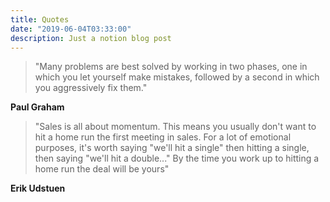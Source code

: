 ```yaml
---
title: Quotes
date: "2019-06-04T03:33:00"
description: Just a notion blog post
---
```


> "Many problems are best solved by working in two phases, one in which you let yourself make mistakes, followed by a second in which you aggressively fix them."

__Paul Graham__

> "Sales is all about momentum. This means you usually don't want to hit a home run the first meeting in sales. For a lot of emotional purposes, it's worth saying "we'll hit a single" then hitting a single, then saying "we'll hit a double..." By the time you work up to hitting a home run the deal will be yours"

__Erik Udstuen__



